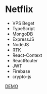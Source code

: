 # Netflix

- VPS Beget
- TypeScript
- MongoDB
- ExpressJS
- NodeJS
- RTK
- React-Context
- ReactRouter
- JWT
- Firebase
- crypto-js

[DEMO](http://webdirection.org)
